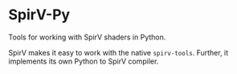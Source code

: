 # SpirV-Py

Tools for working with SpirV shaders in Python.

SpirV makes it easy to work with the native `spirv-tools`. Further, it
implements its own Python to SpirV compiler.
